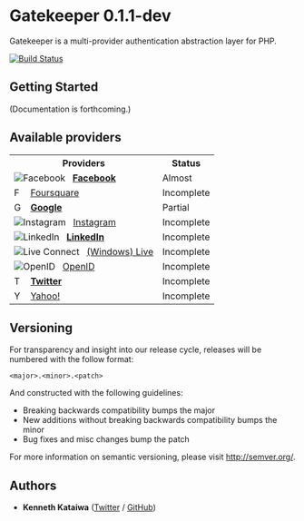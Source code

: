 # Gatekeeper 0.1.1-dev

Gatekeeper is a multi-provider authentication abstraction layer for PHP.

[![Build Status](https://api.travis-ci.org/kenkataiwa/gatekeeper.png?branch=master)](http://travis-ci.org/kenkataiwa/gatekeeper)

## Getting Started

(Documentation is forthcoming.)

## Available providers

<table>
<tr>
	<th>Providers</th>
    <th>Status</th>
</tr>
<tr>
	<td><img src="http://g.etfv.co/http://facebook.com" alt="Facebook">&nbsp;&nbsp;
		<a href="http://facebook.com"><strong>Facebook</strong></a>
    </td>
    <td>Almost</td>
</tr>
<tr>
	<td><img src="http://g.etfv.co/http://www.foursquare.com" alt="Foursquare" width="16">&nbsp;&nbsp;
		<a href="http://www.foursquare.com">Foursquare</a>
    </td>
    <td>Incomplete</td>
</tr>
<tr>
	<td><img src="http://g.etfv.co/http://google.com" alt="Google" width="16">&nbsp;&nbsp;
		<a href="http://google.com"><strong>Google</strong></a>
    </td>
    <td>Partial</td>
</tr>
<tr>
	<td><img src="http://g.etfv.co/http://instagram.com" alt="Instagram">&nbsp;&nbsp;
		<a href="http://instagram.com">Instagram</a>
    </td>
    <td>Incomplete</td>
</tr>
<tr>
	<td><img src="http://g.etfv.co/http://linkedin.com" alt="LinkedIn">&nbsp;&nbsp;
		<a href="http://linkedin.com"><strong>LinkedIn</strong></a>
    </td>
    <td>Incomplete</td>
</tr>
<tr>
	<td><img src="http://g.etfv.co/http://live.com" alt="Live Connect">&nbsp;&nbsp;
		<a href="http://live.com">(Windows) Live</a>
    </td>
    <td>Incomplete</td>
</tr>
<tr>
	<td><img src="http://g.etfv.co/http://openid.net" alt="OpenID">&nbsp;&nbsp;
		<a href="http://openid.net">OpenID</a>
    </td>
    <td>Incomplete</td>
</tr>
<tr>
	<td><img src="http://g.etfv.co/http://twitter.com" alt="Twitter" width="16">&nbsp;&nbsp;
		<a href="http://twitter.com"><strong>Twitter</strong></a></td>
	<td>Incomplete</td>
</tr>
<tr>
	<td><img src="http://g.etfv.co/http://developer.yahoo.com" alt="Yahoo!" width="16">&nbsp;&nbsp;
        <a href="http://developer.yahoo.com">Yahoo!</a>
    </td>
    <td>Incomplete</td>
</tr>

</table>

## Versioning

For transparency and insight into our release cycle, releases will be numbered with the follow format:

`<major>.<minor>.<patch>`

And constructed with the following guidelines:

* Breaking backwards compatibility bumps the major
* New additions without breaking backwards compatibility bumps the minor
* Bug fixes and misc changes bump the patch

For more information on semantic versioning, please visit http://semver.org/.

## Authors

* **Kenneth Kataiwa** ([Twitter](https://twitter.com/kenkataiwa) / [GitHub](https://github.com/kenkataiwa))